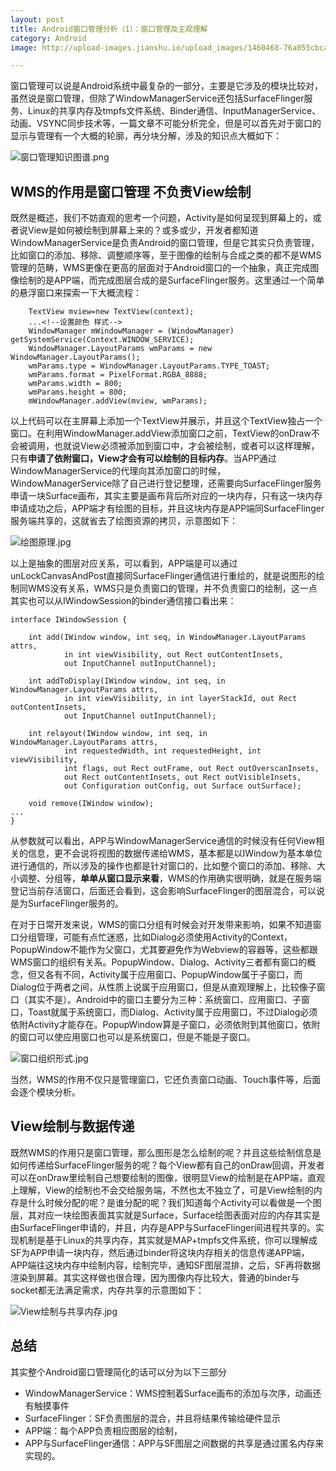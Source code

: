 ```yaml
---
layout: post
title: Android窗口管理分析（1）：窗口管理及主观理解
category: Android
image: http://upload-images.jianshu.io/upload_images/1460468-76a055cbca80ba44.png?imageMogr2/auto-orient/strip%7CimageView2/2/w/1240

---
```


窗口管理可以说是Android系统中最复杂的一部分，主要是它涉及的模块比较对，虽然说是窗口管理，但除了WindowManagerService还包括SurfaceFlinger服务、Linux的共享内存及tmpfs文件系统、Binder通信、InputManagerService、动画、VSYNC同步技术等，一篇文章不可能分析完全，但是可以首先对于窗口的显示与管理有一个大概的轮廓，再分块分解，涉及的知识点大概如下：

![窗口管理知识图谱.png](http://upload-images.jianshu.io/upload_images/1460468-76a055cbca80ba44.png?imageMogr2/auto-orient/strip%7CimageView2/2/w/1240)

## WMS的作用是窗口管理 不负责View绘制

既然是概述，我们不妨直观的思考一个问题，Activity是如何呈现到屏幕上的，或者说View是如何被绘制到屏幕上来的？或多或少，开发者都知道WindowManagerService是负责Android的窗口管理，但是它其实只负责管理，比如窗口的添加、移除、调整顺序等，至于图像的绘制与合成之类的都不是WMS管理的范畴，WMS更像在更高的层面对于Android窗口的一个抽象，真正完成图像绘制的是APP端，而完成图层合成的是SurfaceFlinger服务。这里通过一个简单的悬浮窗口来探索一下大概流程：
		
		TextView mview=new TextView(context);
		...<!--设置颜色 样式-->
		WindowManager mWindowManager = (WindowManager) getSystemService(Context.WINDOW_SERVICE);
		WindowManager.LayoutParams wmParams = new WindowManager.LayoutParams();
		wmParams.type = WindowManager.LayoutParams.TYPE_TOAST;
		wmParams.format = PixelFormat.RGBA_8888;
		wmParams.width = 800;
		wmParams.height = 800;
		mWindowManager.addView(mview, wmParams);
		
以上代码可以在主屏幕上添加一个TextView并展示，并且这个TextView独占一个窗口。在利用WindowManager.addView添加窗口之前，TextView的onDraw不会被调用，也就说View必须被添加到窗口中，才会被绘制，或者可以这样理解，只有**申请了依附窗口，View才会有可以绘制的目标内存**。当APP通过WindowManagerService的代理向其添加窗口的时候，WindowManagerService除了自己进行登记整理，还需要向SurfaceFlinger服务申请一块Surface画布，其实主要是画布背后所对应的一块内存，只有这一块内存申请成功之后，APP端才有绘图的目标，并且这块内存是APP端同SurfaceFlinger服务端共享的，这就省去了绘图资源的拷贝，示意图如下：

![绘图原理.jpg](http://upload-images.jianshu.io/upload_images/1460468-3cddb5d035046beb.jpg?imageMogr2/auto-orient/strip%7CimageView2/2/w/1240)

以上是抽象的图层对应关系，可以看到，APP端是可以通过unLockCanvasAndPost直接同SurfaceFlinger通信进行重绘的，就是说图形的绘制同WMS没有关系，WMS只是负责窗口的管理，并不负责窗口的绘制，这一点其实也可以从IWindowSession的binder通信接口看出来：

	interface IWindowSession {
	
	    int add(IWindow window, int seq, in WindowManager.LayoutParams attrs,
	            in int viewVisibility, out Rect outContentInsets,
	            out InputChannel outInputChannel);
	            
	    int addToDisplay(IWindow window, int seq, in WindowManager.LayoutParams attrs,
	            in int viewVisibility, in int layerStackId, out Rect outContentInsets,
	            out InputChannel outInputChannel);
	            
		int relayout(IWindow window, int seq, in WindowManager.LayoutParams attrs,
	            int requestedWidth, int requestedHeight, int viewVisibility,
	            int flags, out Rect outFrame, out Rect outOverscanInsets,
	            out Rect outContentInsets, out Rect outVisibleInsets,
	            out Configuration outConfig, out Surface outSurface);
	            
	    void remove(IWindow window);
	...
	}

从参数就可以看出，APP与WindowManagerService通信的时候没有任何View相关的信息，更不会说将视图的数据传递给WMS，基本都是以IWindow为基本单位进行通信的，所以涉及的操作也都是针对窗口的，比如整个窗口的添加、移除、大小调整、分组等，**单单从窗口显示来看**，WMS的作用确实很明确，就是在服务端登记当前存活窗口，后面还会看到，这会影响SurfaceFlinger的图层混合，可以说是为SurfaceFlinger服务的。

在对于日常开发来说，WMS的窗口分组有时候会对开发带来影响，如果不知道窗口分组管理，可能有点忙迷惑，比如Dialog必须使用Activity的Context，PopupWindow不能作为父窗口，尤其要避免作为Webview的容器等，这些都跟WMS窗口的组织有关系。PopupWindow、Dialog、Activity三者都有窗口的概念，但又各有不同，Activity属于应用窗口、PopupWindow属于子窗口，而Dialog位于两者之间，从性质上说属于应用窗口，但是从直观理解上，比较像子窗口（其实不是）。Android中的窗口主要分为三种：系统窗口、应用窗口、子窗口，Toast就属于系统窗口，而Dialog、Activity属于应用窗口，不过Dialog必须依附Activity才能存在。PopupWindow算是子窗口，必须依附到其他窗口，依附的窗口可以使应用窗口也可以是系统窗口，但是不能是子窗口。

![窗口组织形式.jpg](http://upload-images.jianshu.io/upload_images/1460468-14737360edacc3b3.jpg?imageMogr2/auto-orient/strip%7CimageView2/2/w/1240)

当然，WMS的作用不仅只是管理窗口，它还负责窗口动画、Touch事件等，后面会逐个模块分析。

## View绘制与数据传递

既然WMS的作用只是窗口管理，那么图形是怎么绘制的呢？并且这些绘制信息是如何传递给SurfaceFlinger服务的呢？每个View都有自己的onDraw回调，开发者可以在onDraw里绘制自己想要绘制的图像，很明显View的绘制是在APP端，直观上理解，View的绘制也不会交给服务端，不然也太不独立了，可是View绘制的内存是什么时候分配的呢？是谁分配的呢？我们知道每个Activity可以看做是一个图层，其对应一块绘图表面其实就是Surface，Surface绘图表面对应的内存其实是由SurfaceFlinger申请的，并且，内存是APP与SurfaceFlinger间进程共享的。实现机制是基于Linux的共享内存，其实就是MAP+tmpfs文件系统，你可以理解成SF为APP申请一块内存，然后通过binder将这块内存相关的信息传递APP端，APP端往这块内存中绘制内容，绘制完毕，通知SF图层混排，之后，SF再将数据渲染到屏幕。其实这样做也很合理，因为图像内存比较大，普通的binder与socket都无法满足需求，内存共享的示意图如下：

![View绘制与共享内存.jpg](http://upload-images.jianshu.io/upload_images/1460468-38952a23b15f700e.jpg?imageMogr2/auto-orient/strip%7CimageView2/2/w/1240)

## 总结

其实整个Android窗口管理简化的话可以分为以下三部分

* WindowManagerService：WMS控制着Surface画布的添加与次序，动画还有触摸事件
* SurfaceFlinger：SF负责图层的混合，并且将结果传输给硬件显示
* APP端：每个APP负责相应图层的绘制，
* APP与SurfaceFlinger通信：APP与SF图层之间数据的共享是通过匿名内存来实现的。
